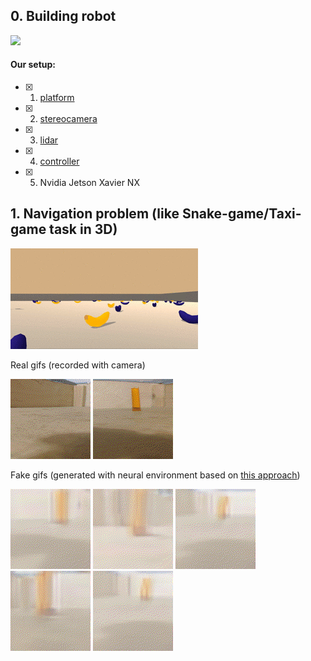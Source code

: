 ## 0. Building robot

![](demo/robot_demo_0.gif)

#### Our setup:
  - [x] 1. [platform](https://aliexpress.ru/item/4000153063891.html)
  - [x] 2. [stereocamera](https://aliexpress.ru/item/4001343564945.html)
  - [x] 3. [lidar](https://aliexpress.ru/item/32895330424.html)
  - [x] 4. [controller](https://aliexpress.ru/item/4000910474677.html)
  - [x] 5. Nvidia Jetson Xavier NX

## 1. Navigation problem (like Snake-game/Taxi-game task in 3D)

![](demo/snake_3d_bananas.gif)


Real gifs (recorded with camera)

![](demo/real1.gif)
![](demo/real2.gif)

Fake gifs (generated with neural environment based on [this approach](https://github.com/Laggg/neural_env_surviv))

![](demo/test1.gif)
![](demo/test2.gif)
![](demo/test3.gif)
![](demo/test4.gif)
![](demo/test5.gif)
